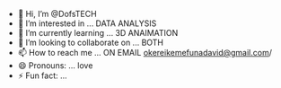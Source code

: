 - 👋 Hi, I’m @DofsTECH
- 👀 I’m interested in ... DATA ANALYSIS
- 🌱 I’m currently learning ... 3D ANAIMATION
- 💞️ I’m looking to collaborate on ... BOTH 
- 📫 How to reach me ... ON EMAIL okereikemefunadavid@gmail.com/ 
- 😄 Pronouns: ... love
- ⚡ Fun fact: ...

<!---
DofsTECH/DofsTECH is a ✨ special ✨ repository because its `README.md` (this file) appears on your GitHub profile.
You can click the Preview link to take a look at your changes.
--->
